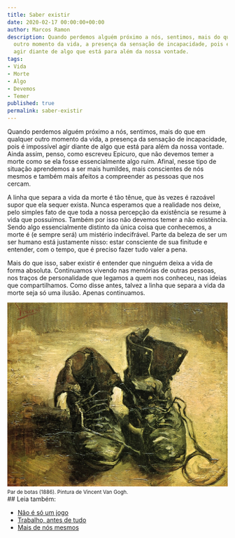 ```yaml
---
title: Saber existir
date: 2020-02-17 00:00:00+00:00
author: Marcos Ramon
description: Quando perdemos alguém próximo a nós, sentimos, mais do que em qualquer
  outro momento da vida, a presença da sensação de incapacidade, pois é impossível
  agir diante de algo que está para além da nossa vontade.
tags:
- Vida
- Morte
- Algo
- Devemos
- Temer
published: true
permalink: saber-existir
---
```

Quando perdemos alguém próximo a nós, sentimos, mais do que em qualquer outro momento da vida, a presença da sensação de incapacidade, pois é impossível agir diante de algo que está para além da nossa vontade. Ainda assim, penso, como escreveu Epicuro, que não devemos temer a morte como se ela fosse essencialmente algo ruim. Afinal, nesse tipo de situação aprendemos a ser mais humildes, mais conscientes de nós mesmos e também mais afeitos a compreender as pessoas que nos cercam.

A linha que separa a vida da morte é tão tênue, que às vezes é razoável supor que ela sequer exista. Nunca esperamos que a realidade nos deixe, pelo simples fato de que toda a nossa percepção da existência se resume à vida que possuímos. Também por isso não devemos temer a não existência. Sendo algo essencialmente distinto da única coisa que conhecemos, a morte é (e sempre será) um mistério indecifrável. Parte da beleza de ser um ser humano está justamente nisso: estar consciente de sua finitude e entender, com o tempo, que é preciso fazer tudo valer a pena.

Mais do que isso, saber existir é entender que ninguém deixa a vida de forma absoluta. Continuamos vivendo nas memórias de outras pessoas, nos traços de personalidade que legamos a quem nos conheceu, nas ideias que compartilhamos. Como disse antes, talvez a linha que separa a vida da morte seja só uma ilusão. Apenas continuamos.

<img src="/assets/img//arquivos/botas.jpeg">
<small>Par de botas (1886). Pintura de Vincent Van Gogh.</small><div class="leia-tambem" markdown="1">
## Leia também:

- <a href="/nao-e-so-um-jogo">Não é só um jogo</a>
- <a href="/trabalho-antes-de-tudo">Trabalho, antes de tudo</a>
- <a href="/mais-de-nos-mesmos">Mais de nós mesmos</a>
</div>